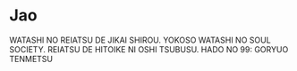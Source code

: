 # Jao
WATASHI NO REIATSU DE JIKAI SHIROU. YOKOSO WATASHI NO SOUL SOCIETY. REIATSU DE HITOIKE NI OSHI TSUBUSU. HADO NO 99: GORYUO TENMETSU
